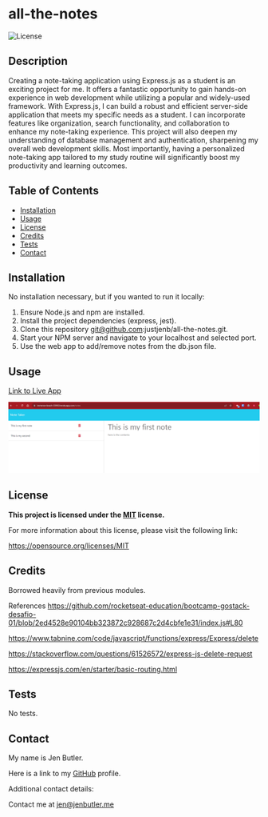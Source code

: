 
# all-the-notes

![License](https://img.shields.io/badge/License-MIT-blue.svg)



## Description

Creating a note-taking application using Express.js as a student is an exciting project for me. It offers a fantastic opportunity to gain hands-on experience in web development while utilizing a popular and widely-used framework. With Express.js, I can build a robust and efficient server-side application that meets my specific needs as a student. I can incorporate features like organization, search functionality, and collaboration to enhance my note-taking experience. This project will also deepen my understanding of database management and authentication, sharpening my overall web development skills. Most importantly, having a personalized note-taking app tailored to my study routine will significantly boost my productivity and learning outcomes.

## Table of Contents

- [Installation](#installation)
- [Usage](#usage)
- [License](#license)
- [Credits](#credits)
- [Tests](#tests)
- [Contact](#contact)

## Installation

No installation necessary, but if you wanted to run it locally:

1. Ensure Node.js and npm are installed.
2. Install the project dependencies (express, jest).
3. Clone this repository git@github.com:justjenb/all-the-notes.git.
4. Start your NPM server and navigate to your localhost and selected port.
5. Use the web app to add/remove notes from the db.json file.

## Usage

[Link to Live App](https://immense-beach-55992.herokuapp.com/)

![App screenshot](./public/assets/images/screenshot.png)

## License

**This project is licensed under the [MIT](https://opensource.org/licenses/MIT) license.**

For more information about this license, please visit the following link:

https://opensource.org/licenses/MIT

## Credits

Borrowed heavily from previous modules.

References
https://github.com/rocketseat-education/bootcamp-gostack-desafio-01/blob/2ed4528e90104bb323872c928687c2d4cbfe1e31/index.js#L80

https://www.tabnine.com/code/javascript/functions/express/Express/delete

https://stackoverflow.com/questions/61526572/express-js-delete-request

https://expressjs.com/en/starter/basic-routing.html

## Tests

No tests.

## Contact

My name is Jen Butler.

Here is a link to my [GitHub](https://github.com/justjenb) profile. 

Additional contact details:

Contact me at jen@jenbutler.me
